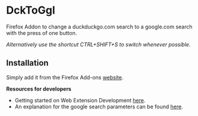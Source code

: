 # DckToGgl

Firefox Addon to change a duckduckgo.com search to a google.com search with the press of one button.

*Alternatively use the shortcut CTRL+SHIFT+S to switch whenever possible.*

## Installation
Simply add it from the Firefox Add-ons [website](https://addons.mozilla.org/de/firefox/addon/dcktoggl/).

**Resources for developers**

* Getting started on Web Extension Development [here](https://developer.mozilla.org/en-US/docs/Mozilla/Add-ons/WebExtensions).
* An explanation for the google search parameters can be found [here](https://moz.com/blog/the-ultimate-guide-to-the-google-search-parameters).
